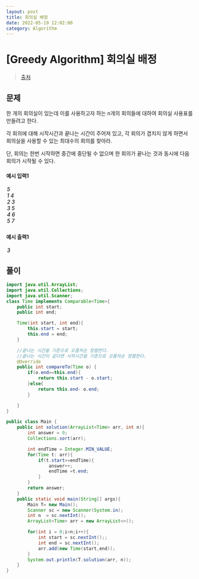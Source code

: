 ```yaml
---
layout: post
title: 회의실 배정
date: 2022-05-19 12:02:00
category: Algorithm
---
```


# [Greedy Algorithm] 회의실 배정

> [출처](https://www.inflearn.com/course/%EC%9E%90%EB%B0%94-%EC%95%8C%EA%B3%A0%EB%A6%AC%EC%A6%98-%EB%AC%B8%EC%A0%9C%ED%92%80%EC%9D%B4-%EC%BD%94%ED%85%8C%EB%8C%80%EB%B9%84/)

## 문제

한 개의 회의실이 있는데 이를 사용하고자 하는 n개의 회의들에 대하여 회의실 사용표를 만들려고 한다.

각 회의에 대해 시작시간과 끝나는 시간이 주어져 있고, 각 회의가 겹치지 않게 하면서 회의실을 사용할 수 있는 최대수의 회의를 찾아라.

단, 회의는 한번 시작하면 중간에 중단될 수 없으며 한 회의가 끝나는 것과 동시에 다음 회의가 시작될 수 있다.

#### 예시 입력1

<h5 style = "margin-top:3px; margin-left:2px;font-weight:550">
5<br>
1 4<br>
2 3<br>
3 5<br>
4 6<br>
5 7<br>

</h5>

#### 예시 출력1

<h5 style = "margin-top:3px; margin-left:2px; font-weight:550">3</h5>

## 풀이

```java
import java.util.ArrayList;
import java.util.Collections;
import java.util.Scanner;
class Time implements Comparable<Time>{
    public int start;
    public int end;

    Time(int start, int end){
        this.start = start;
        this.end = end;
    }

    //끝나는 시간을 기준으로 오름차순 정렬한다.
    //끝나는 시간이 같다면 시작시간을 기준으로 오름차순 정렬한다.
    @Override
    public int compareTo(Time o) {
        if(o.end==this.end){
            return this.start - o.start;
        }else{
            return this.end- o.end;
        }

    }
}

public class Main {
    public int solution(ArrayList<Time> arr, int n){
        int answer = 0;
        Collections.sort(arr);

        int endTime = Integer.MIN_VALUE;
        for(Time t: arr){
            if(t.start>=endTime){
                answer++;
                endTime =t.end;
            }
        }
        return answer;
    }
    public static void main(String[] args){
        Main T= new Main();
        Scanner sc = new Scanner(System.in);
        int n  = sc.nextInt();
        ArrayList<Time> arr = new ArrayList<>();

        for(int i = 0;i<n;i++){
            int start = sc.nextInt();;
            int end = sc.nextInt();
            arr.add(new Time(start,end));
        }
        System.out.println(T.solution(arr, n));
    }
}
```
